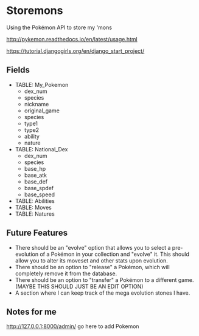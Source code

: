 # Storemons
Using the Pokémon API to store my 'mons


http://pykemon.readthedocs.io/en/latest/usage.html

https://tutorial.djangogirls.org/en/django_start_project/


## Fields
- TABLE: My_Pokemon
  - dex_num
  - species
  - nickname
  - original_game
  - species
  - type1
  - type2
  - ability
  - nature
- TABLE: National_Dex
  - dex_num
  - species
  - base_hp
  - base_atk
  - base_def
  - base_spdef
  - base_speed
- TABLE: Abilities
- TABLE: Moves
- TABLE: Natures


## Future Features
- There should be an "evolve" option that allows you to select a pre-evolution of a Pokémon in your collection and "evolve" it. This should allow you to alter its moveset and other stats upon evolution.
- There should be an option to "release" a Pokémon, which will completely remove it from the database.
- There should be an option to "transfer" a Pokémon to a different game. (MAYBE THIS SHOULD JUST BE AN EDIT OPTION)
- A section where I can keep track of the mega evolution stones I have.

## Notes for me
http://127.0.0.1:8000/admin/ go here to add Pokemon
